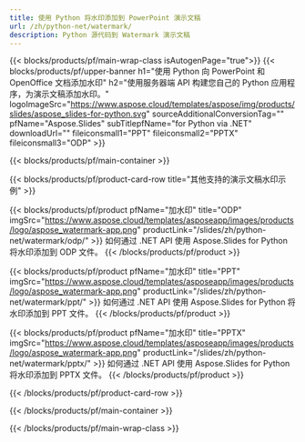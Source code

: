 ```yaml
---
title: 使用 Python 将水印添加到 PowerPoint 演示文稿
url: /zh/python-net/watermark/
description: Python 源代码到 Watermark 演示文稿
---
```


{{< blocks/products/pf/main-wrap-class isAutogenPage="true">}}
{{< blocks/products/pf/upper-banner h1="使用 Python 向 PowerPoint 和 OpenOffice 文档添加水印" h2="使用服务器端 API 构建您自己的 Python 应用程序，为演示文稿添加水印。" logoImageSrc="https://www.aspose.cloud/templates/aspose/img/products/slides/aspose_slides-for-python.svg" sourceAdditionalConversionTag="" pfName="Aspose.Slides" subTitlepfName="for Python via .NET" downloadUrl="" fileiconsmall1="PPT" fileiconsmall2="PPTX" fileiconsmall3="ODP" >}}

{{< blocks/products/pf/main-container >}}

{{< blocks/products/pf/product-card-row title="其他支持的演示文稿水印示例" >}}

{{< blocks/products/pf/product pfName="加水印" title="ODP" imgSrc="https://www.aspose.cloud/templates/asposeapp/images/products/logo/aspose_watermark-app.png" productLink="/slides/zh/python-net/watermark/odp/" >}}
如何通过 .NET API 使用 Aspose.Slides for Python 将水印添加到 ODP 文件。
{{< /blocks/products/pf/product >}}

{{< blocks/products/pf/product pfName="加水印" title="PPT" imgSrc="https://www.aspose.cloud/templates/asposeapp/images/products/logo/aspose_watermark-app.png" productLink="/slides/zh/python-net/watermark/ppt/" >}}
如何通过 .NET API 使用 Aspose.Slides for Python 将水印添加到 PPT 文件。
{{< /blocks/products/pf/product >}}

{{< blocks/products/pf/product pfName="加水印" title="PPTX" imgSrc="https://www.aspose.cloud/templates/asposeapp/images/products/logo/aspose_watermark-app.png" productLink="/slides/zh/python-net/watermark/pptx/" >}}
如何通过 .NET API 使用 Aspose.Slides for Python 将水印添加到 PPTX 文件。
{{< /blocks/products/pf/product >}}



{{< /blocks/products/pf/product-card-row >}}

{{< /blocks/products/pf/main-container >}}
    
{{< /blocks/products/pf/main-wrap-class >}}